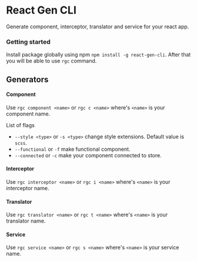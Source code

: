 # React Gen CLI

Generate component, interceptor, translator and service for your react app.

### Getting started

Install package globally using npm `npm install -g react-gen-cli`. After that you will be able to use `rgc` command.

Generators
---

#### Component

Use `rgc component <name>` or `rgc c <name>` where's `<name>` is your component name.

List of flags
- `--style <type>` or `-s <type>` change style extensions. Default value is `scss`.
- `--functional` or `-f` make functional component.
- `--connected` or `-c` make your component connected to store.

#### Interceptor

Use `rgc interceptor <name>` or `rgc i <name>` where's `<name>` is your interceptor name.

#### Translator

Use `rgc translator <name>` or `rgc t <name>` where's `<name>` is your translator name.

#### Service

Use `rgc service <name>` or `rgc s <name>` where's `<name>` is your service name.
